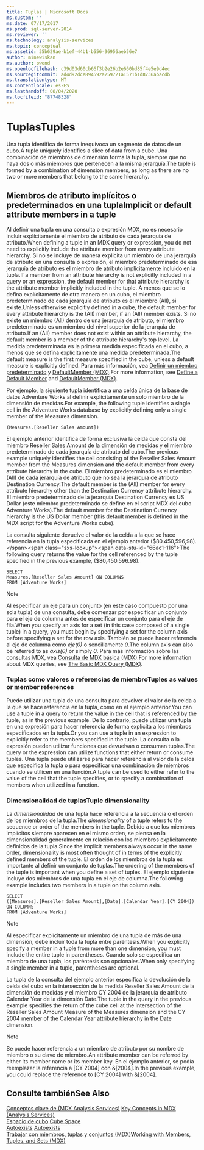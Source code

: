 ```yaml
---
title: Tuplas | Microsoft Docs
ms.custom: ''
ms.date: 07/17/2017
ms.prod: sql-server-2014
ms.reviewer: ''
ms.technology: analysis-services
ms.topic: conceptual
ms.assetid: 35b629ae-b1ef-44b1-b556-96956aeb56e7
author: minewiskan
ms.author: owend
ms.openlocfilehash: c39d03d60cb66f3b2e26b2e660bd85f4e5e9d4ec
ms.sourcegitcommit: ad4d92dce894592a259721a1571b1d8736abacdb
ms.translationtype: MT
ms.contentlocale: es-ES
ms.lasthandoff: 08/04/2020
ms.locfileid: "87748328"
---
```

# <a name="tuples"></a><span data-ttu-id="66ac1-102">Tuplas</span><span class="sxs-lookup"><span data-stu-id="66ac1-102">Tuples</span></span>
  <span data-ttu-id="66ac1-103">Una tupla identifica de forma inequívoca un segmento de datos de un cubo.</span><span class="sxs-lookup"><span data-stu-id="66ac1-103">A tuple uniquely identifies a slice of data from a cube.</span></span> <span data-ttu-id="66ac1-104">Una combinación de miembros de dimensión forma la tupla, siempre que no haya dos o más miembros que pertenecen a la misma jerarquía.</span><span class="sxs-lookup"><span data-stu-id="66ac1-104">The tuple is formed by a combination of dimension members, as long as there are no two or more members that belong to the same hierarchy.</span></span>  
  
## <a name="implicit-or-default-attribute-members-in-a-tuple"></a><span data-ttu-id="66ac1-105">Miembros de atributo implícitos o predeterminados en una tupla</span><span class="sxs-lookup"><span data-stu-id="66ac1-105">Implicit or default attribute members in a tuple</span></span>  
 <span data-ttu-id="66ac1-106">Al definir una tupla en una consulta o expresión MDX, no es necesario incluir explícitamente el miembro de atributo de cada jerarquía de atributo.</span><span class="sxs-lookup"><span data-stu-id="66ac1-106">When defining a tuple in an MDX query or expression, you do not need to explicitly include the attribute member from every attribute hierarchy.</span></span> <span data-ttu-id="66ac1-107">Si no se incluye de manera explicita un miembro de una jerarquía de atributo en una consulta o expresión, el miembro predeterminado de esa jerarquía de atributo es el miembro de atributo implícitamente incluido en la tupla.</span><span class="sxs-lookup"><span data-stu-id="66ac1-107">If a member from an attribute hierarchy is not explicitly included in a query or an expression, the default member for that attribute hierarchy is the attribute member implicitly included in the tuple.</span></span> <span data-ttu-id="66ac1-108">A menos que se lo defina explícitamente de otra manera en un cubo, el miembro predeterminado de cada jerarquía de atributo es el miembro (All), si existe.</span><span class="sxs-lookup"><span data-stu-id="66ac1-108">Unless otherwise explicitly defined in a cube, the default member for every attribute hierarchy is the (All) member, if an (All) member exists.</span></span> <span data-ttu-id="66ac1-109">Si no existe un miembro (All) dentro de una jerarquía de atributo, el miembro predeterminado es un miembro del nivel superior de la jerarquía de atributo.</span><span class="sxs-lookup"><span data-stu-id="66ac1-109">If an (All) member does not exist within an attribute hierarchy, the default member is a member of the attribute hierarchy's top level.</span></span> <span data-ttu-id="66ac1-110">La medida predeterminada es la primera medida especificada en el cubo, a menos que se defina explícitamente una medida predeterminada.</span><span class="sxs-lookup"><span data-stu-id="66ac1-110">The default measure is the first measure specified in the cube, unless a default measure is explicitly defined.</span></span> <span data-ttu-id="66ac1-111">Para más información, vea [Definir un miembro predeterminado](../attribute-properties-define-a-default-member.md) y [DefaultMember &#40;MDX&#41;](/sql/mdx/defaultmember-mdx).</span><span class="sxs-lookup"><span data-stu-id="66ac1-111">For more information, see [Define a Default Member](../attribute-properties-define-a-default-member.md) and [DefaultMember &#40;MDX&#41;](/sql/mdx/defaultmember-mdx).</span></span>  
  
 <span data-ttu-id="66ac1-112">Por ejemplo, la siguiente tupla identifica a una celda única de la base de datos Adventure Works al definir explícitamente un solo miembro de la dimensión de medidas.</span><span class="sxs-lookup"><span data-stu-id="66ac1-112">For example, the following tuple identifies a single cell in the Adventure Works database by explicitly defining only a single member of the Measures dimension.</span></span>  
  
```  
(Measures.[Reseller Sales Amount])  
```  
  
 <span data-ttu-id="66ac1-113">El ejemplo anterior identifica de forma exclusiva la celda que consta del miembro Reseller Sales Amount de la dimensión de medidas y el miembro predeterminado de cada jerarquía de atributo del cubo.</span><span class="sxs-lookup"><span data-stu-id="66ac1-113">The previous example uniquely identifies the cell consisting of the Reseller Sales Amount member from the Measures dimension and the default member from every attribute hierarchy in the cube.</span></span> <span data-ttu-id="66ac1-114">El miembro predeterminado es el miembro (All) de cada jerarquía de atributo que no sea la jerarquía de atributo Destination Currency.</span><span class="sxs-lookup"><span data-stu-id="66ac1-114">The default member is the (All) member for every attribute hierarchy other than the Destination Currency attribute hierarchy.</span></span> <span data-ttu-id="66ac1-115">El miembro predeterminado de la jerarquía Destination Currency es US Dollar (este miembro predeterminado se define en el script MDX del cubo Adventure Works).</span><span class="sxs-lookup"><span data-stu-id="66ac1-115">The default member for the Destination Currency hierarchy is the US Dollar member (this default member is defined in the MDX script for the Adventure Works cube).</span></span>  
  
 <span data-ttu-id="66ac1-116">La consulta siguiente devuelve el valor de la celda a la que se hace referencia en la tupla especificada en el ejemplo anterior ($80.450,596,98).</span><span class="sxs-lookup"><span data-stu-id="66ac1-116">The following query returns the value for the cell referenced by the tuple specified in the previous example, ($80,450.596.98).</span></span>  
  
```  
SELECT   
Measures.[Reseller Sales Amount] ON COLUMNS   
FROM [Adventure Works]  
```  
  
> [!NOTE]  
>  <span data-ttu-id="66ac1-117">Al especificar un eje para un conjunto (en este caso compuesto por una sola tupla) de una consulta, debe comenzar por especificar un conjunto para el eje de columna antes de especificar un conjunto para el eje de fila.</span><span class="sxs-lookup"><span data-stu-id="66ac1-117">When you specify an axis for a set (in this case composed of a single tuple) in a query, you must begin by specifying a set for the column axis before specifying a set for the row axis.</span></span> <span data-ttu-id="66ac1-118">También se puede hacer referencia al eje de columna como *eje(0)* o sencillamente *0*.</span><span class="sxs-lookup"><span data-stu-id="66ac1-118">The column axis can also be referred to as *axis(0)* or simply *0*.</span></span> <span data-ttu-id="66ac1-119">Para más información sobre las consultas MDX, vea [Consulta de MDX básica &#40;MDX&#41;](mdx-query-the-basic-query.md).</span><span class="sxs-lookup"><span data-stu-id="66ac1-119">For more information about MDX queries, see [The Basic MDX Query &#40;MDX&#41;](mdx-query-the-basic-query.md).</span></span>  
  
### <a name="tuples-as-values-or-member-references"></a><span data-ttu-id="66ac1-120">Tuplas como valores o referencias de miembro</span><span class="sxs-lookup"><span data-stu-id="66ac1-120">Tuples as values or member references</span></span>  
 <span data-ttu-id="66ac1-121">Puede utilizar una tupla de una consulta para devolver el valor de la celda a la que se hace referencia en la tupla, como en el ejemplo anterior.</span><span class="sxs-lookup"><span data-stu-id="66ac1-121">You can use a tuple in a query to return the value in the cell that is referenced by the tuple, as in the previous example.</span></span> <span data-ttu-id="66ac1-122">De lo contrario, puede utilizar una tupla en una expresión para hacer referencia de forma explícita a los miembros especificados en la tupla.</span><span class="sxs-lookup"><span data-stu-id="66ac1-122">Or you can use a tuple in an expression to explicitly refer to the members specified in the tuple.</span></span> <span data-ttu-id="66ac1-123">La consulta o la expresión pueden utilizar funciones que devuelvan o consuman tuplas.</span><span class="sxs-lookup"><span data-stu-id="66ac1-123">The query or the expression can utilize functions that either return or consume tuples.</span></span> <span data-ttu-id="66ac1-124">Una tupla puede utilizarse para hacer referencia al valor de la celda que especifica la tupla o para especificar una combinación de miembros cuando se utilicen en una función.</span><span class="sxs-lookup"><span data-stu-id="66ac1-124">A tuple can be used to either refer to the value of the cell that the tuple specifies, or to specify a combination of members when utilized in a function.</span></span>  
  
### <a name="tuple-dimensionality"></a><span data-ttu-id="66ac1-125">Dimensionalidad de tuplas</span><span class="sxs-lookup"><span data-stu-id="66ac1-125">Tuple dimensionality</span></span>  
 <span data-ttu-id="66ac1-126">La *dimensionalidad* de una tupla hace referencia a la secuencia o el orden de los miembros de la tupla.</span><span class="sxs-lookup"><span data-stu-id="66ac1-126">The *dimensionality* of a tuple refers to the sequence or order of the members in the tuple.</span></span> <span data-ttu-id="66ac1-127">Debido a que los miembros implícitos siempre aparecen en el mismo orden, se piensa en la dimensionalidad generalmente en relación con los miembros explícitamente definidos de la tupla.</span><span class="sxs-lookup"><span data-stu-id="66ac1-127">Since the implicit members always occur in the same order, dimensionality is most often thought of in terms of the explicitly defined members of the tuple.</span></span> <span data-ttu-id="66ac1-128">El orden de los miembros de la tupla es importante al definir un conjunto de tuplas.</span><span class="sxs-lookup"><span data-stu-id="66ac1-128">The ordering of the members of the tuple is important when you define a set of tuples.</span></span> <span data-ttu-id="66ac1-129">El ejemplo siguiente incluye dos miembros de una tupla en el eje de columna.</span><span class="sxs-lookup"><span data-stu-id="66ac1-129">The following example includes two members in a tuple on the column axis.</span></span>  
  
```  
SELECT   
([Measures].[Reseller Sales Amount],[Date].[Calendar Year].[CY 2004]) ON COLUMNS   
FROM [Adventure Works]  
```  
  
> [!NOTE]  
>  <span data-ttu-id="66ac1-130">Al especificar explícitamente un miembro de una tupla de más de una dimensión, debe incluir toda la tupla entre paréntesis.</span><span class="sxs-lookup"><span data-stu-id="66ac1-130">When you explicitly specify a member in a tuple from more than one dimension, you must include the entire tuple in parentheses.</span></span> <span data-ttu-id="66ac1-131">Cuando solo se especifica un miembro de una tupla, los paréntesis son opcionales.</span><span class="sxs-lookup"><span data-stu-id="66ac1-131">When only specifying a single member in a tuple, parentheses are optional.</span></span>  
  
 <span data-ttu-id="66ac1-132">La tupla de la consulta del ejemplo anterior especifica la devolución de la celda del cubo en la intersección de la medida Reseller Sales Amount de la dimensión de medidas y el miembro CY 2004 de la jerarquía de atributo Calendar Year de la dimensión Date.</span><span class="sxs-lookup"><span data-stu-id="66ac1-132">The tuple in the query in the previous example specifies the return of the cube cell at the intersection of the Reseller Sales Amount Measure of the Measures dimension and the CY 2004 member of the Calendar Year attribute hierarchy in the Date dimension.</span></span>  
  
> [!NOTE]  
>  <span data-ttu-id="66ac1-133">Se puede hacer referencia a un miembro de atributo por su nombre de miembro o su clave de miembro.</span><span class="sxs-lookup"><span data-stu-id="66ac1-133">An attribute member can be referred by either its member name or its member key.</span></span> <span data-ttu-id="66ac1-134">En el ejemplo anterior, se podía reemplazar la referencia a [CY 2004] con &[2004].</span><span class="sxs-lookup"><span data-stu-id="66ac1-134">In the previous example, you could replace the reference to [CY 2004] with &[2004].</span></span>  
  
## <a name="see-also"></a><span data-ttu-id="66ac1-135">Consulte también</span><span class="sxs-lookup"><span data-stu-id="66ac1-135">See Also</span></span>  
 <span data-ttu-id="66ac1-136">[Conceptos clave de &#40;MDX Analysis Services&#41;](../key-concepts-in-mdx-analysis-services.md) </span><span class="sxs-lookup"><span data-stu-id="66ac1-136">[Key Concepts in MDX &#40;Analysis Services&#41;](../key-concepts-in-mdx-analysis-services.md) </span></span>  
 <span data-ttu-id="66ac1-137">[Espacio de cubo](cube-space.md) </span><span class="sxs-lookup"><span data-stu-id="66ac1-137">[Cube Space](cube-space.md) </span></span>  
 <span data-ttu-id="66ac1-138">[Autoexists](autoexists.md) </span><span class="sxs-lookup"><span data-stu-id="66ac1-138">[Autoexists](autoexists.md) </span></span>  
 [<span data-ttu-id="66ac1-139">Trabajar con miembros, tuplas y conjuntos &#40;MDX&#41;</span><span class="sxs-lookup"><span data-stu-id="66ac1-139">Working with Members, Tuples, and Sets &#40;MDX&#41;</span></span>](working-with-members-tuples-and-sets-mdx.md)  
  
  

